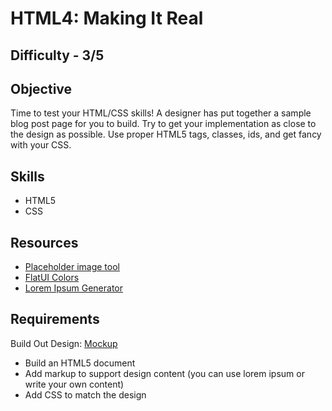 HTML4: Making It Real
================

Difficulty - 3/5
---------

Objective
----------
Time to test your HTML/CSS skills! A designer has put together a sample blog post page for you to build. Try to get your implementation as close to the design as possible. Use proper HTML5 tags, classes, ids, and get fancy with your CSS.

Skills
--------
- HTML5
- CSS

Resources
---------

- <a href="http://placehold.it/">Placeholder image tool</a>
- <a href="http://flatuicolors.com/">FlatUI Colors</a>
- <a href="http://www.lipsum.com/">Lorem Ipsum Generator</a>

Requirements
------------
Build Out Design: <a href="https://ru-student-site.s3.amazonaws.com/BiumoSH6aQP6cjQtp.png">Mockup</a>

- Build an HTML5 document
- Add markup to support design content (you can use lorem ipsum or write your own content)
- Add CSS to match the design
